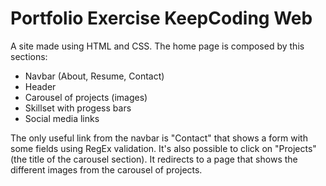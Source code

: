 # Portfolio Exercise KeepCoding Web
A site made using HTML and CSS.
The home page is composed by this sections:
* Navbar (About, Resume, Contact)
* Header
* Carousel of projects (images)
* Skillset with progess bars
* Social media links

The only useful link from the navbar is "Contact" that shows a form with some fields using RegEx validation.
It's also possible to click on "Projects" (the title of the carousel section). It redirects to a page that shows the different images from the carousel of projects.
